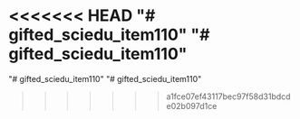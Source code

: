<<<<<<< HEAD
"# gifted_sciedu_item110" 
"# gifted_sciedu_item110" 
=======
"# gifted_sciedu_item110" 
"# gifted_sciedu_item110" 
>>>>>>> a1fce07ef43117bec97f58d31bdcde02b097d1ce

